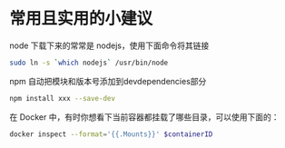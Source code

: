 # 常用且实用的小建议

node 下载下来的常常是 nodejs，使用下面命令将其链接

```bash
sudo ln -s `which nodejs` /usr/bin/node
```

npm 自动把模块和版本号添加到devdependencies部分

```bash
npm install xxx --save-dev
```

在 Docker 中，有时你想看下当前容器都挂载了哪些目录，可以使用下面的：

```bash
docker inspect --format='{{.Mounts}}' $containerID
```
